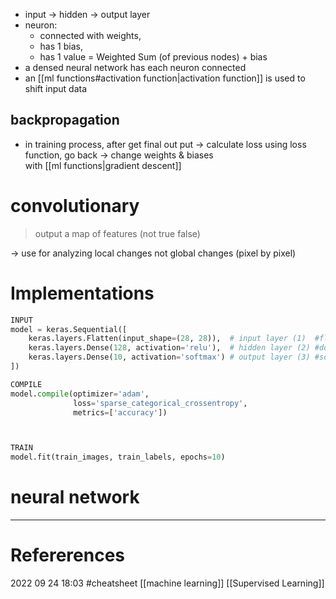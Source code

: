 - input -> hidden -> output layer 
- neuron: 
	- connected with weights, 
	- has 1 bias, 
	- has 1 value = Weighted Sum (of previous nodes) + bias 
- a densed neural network has each neuron connected 
- an [[ml functions#activation function|activation function]]  is used to shift input data 
## backpropagation 
- in training process, after get final out put 
-> calculate loss using loss function, go back 
-> change weights & biases  
with [[ml functions|gradient descent]] 

# convolutionary 
> output a map of features (not true false)  

-> use for analyzing local changes 
not global changes (pixel by pixel)

# Implementations 
```python
INPUT
model = keras.Sequential([
    keras.layers.Flatten(input_shape=(28, 28)),  # input layer (1)  #flatten means turn the 2D dataset (28x28) to 1D 
    keras.layers.Dense(128, activation='relu'),  # hidden layer (2) #ddense means ensely connected
    keras.layers.Dense(10, activation='softmax') # output layer (3) #softmax calc prob dist, 0 1 ,for each neutron 
])

COMPILE
model.compile(optimizer='adam',
              loss='sparse_categorical_crossentropy',
              metrics=['accuracy'])



TRAIN
model.fit(train_images, train_labels, epochs=10)  
```







# neural network
--- 
# Refererences 




2022 09 24 18:03
#cheatsheet [[machine learning]] [[Supervised Learning]]